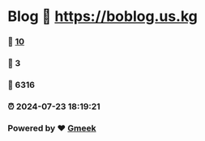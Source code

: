# Blog :link: https://boblog.us.kg 
### :page_facing_up: [10](https://boblog.us.kg/tag.html) 
### :speech_balloon: 3 
### :hibiscus: 6316 
### :alarm_clock: 2024-07-23 18:19:21 
### Powered by :heart: [Gmeek](https://github.com/Meekdai/Gmeek)

